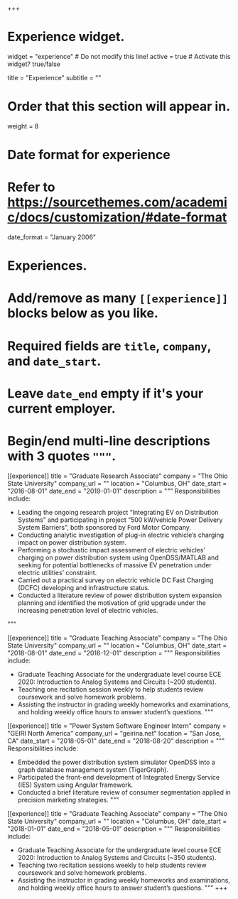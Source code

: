 +++
# Experience widget.
widget = "experience"  # Do not modify this line!
active = true  # Activate this widget? true/false

title = "Experience"
subtitle = ""

# Order that this section will appear in.
weight = 8

# Date format for experience
#   Refer to https://sourcethemes.com/academic/docs/customization/#date-format
date_format = "January 2006"

# Experiences.
#   Add/remove as many `[[experience]]` blocks below as you like.
#   Required fields are `title`, `company`, and `date_start`.
#   Leave `date_end` empty if it's your current employer.
#   Begin/end multi-line descriptions with 3 quotes `"""`.
[[experience]]
  title = "Graduate Research Associate"
  company = "The Ohio State University"
  company_url = ""
  location = "Columbus, OH"
  date_start = "2016-08-01"
  date_end = "2019-01-01"
  description = """
  Responsibilities include:
  
-	Leading the ongoing research project “Integrating EV on Distribution Systems” and participating in project “500 kW/vehicle Power Delivery System Barriers”, both sponsored by Ford Motor Company.
-	Conducting analytic investigation of plug-in electric vehicle’s charging impact on power distribution system.
-	Performing a stochastic impact assessment of electric vehicles’ charging on power distribution system using OpenDSS/MATLAB and seeking for potential bottlenecks of massive EV penetration under electric utilities’ constraint.
-	Carried out a practical survey on electric vehicle DC Fast Charging (DCFC) developing and infrastructure status.
-	Conducted a literature review of power distribution system expansion planning and identified the motivation of grid upgrade under the increasing penetration level of electric vehicles.

  """

[[experience]]
  title = "Graduate Teaching Associate"
  company = "The Ohio State University"
  company_url = ""
  location = "Columbus, OH"
  date_start = "2018-08-01"
  date_end = "2018-12-01"
  description = """
  Responsibilities include:
  
  - Graduate Teaching Associate for the undergraduate level course ECE 2020: Introduction to Analog Systems and Circuits (~200 students).
  - Teaching one recitation session weekly to help students review coursework and solve homework problems.
  - Assisting the instructor in grading weekly homeworks and examinations, and holding weekly office hours to answer student’s questions.
"""
  
  [[experience]]
  title = "Power System Software Engineer Intern"
  company = "GEIRI North America"
  company_url = "geirina.net"
  location = "San Jose, CA"
  date_start = "2018-05-01"
  date_end = "2018-08-20"
  description = """
  Responsibilities include:
  
- Embedded the power distribution system simulator OpenDSS into a graph database management system (TigerGraph).
- Participated the front-end development of Integrated Energy Service (IES) System using Angular framework.
- Conducted a brief literature review of consumer segmentation applied in precision marketing strategies.
  """

[[experience]]
  title = "Graduate Teaching Associate"
  company = "The Ohio State University"
  company_url = ""
  location = "Columbus, OH"
  date_start = "2018-01-01"
  date_end = "2018-05-01"
  description = """
  Responsibilities include:
  
- Graduate Teaching Associate for the undergraduate level course ECE 2020: Introduction to Analog Systems and Circuits (~350 students).
- Teaching two recitation sessions weekly to help students review coursework and solve homework problems.
- Assisting the instructor in grading weekly homeworks and examinations, and holding weekly office hours to answer student’s questions.
"""
+++
